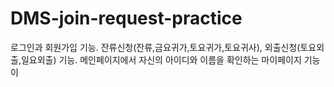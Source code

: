 # DMS-join-request-practice

로그인과 회원가입 기능. 
잔류신청(잔류,금요귀가,토요귀가,토요귀사), 외출신청(토요외출,일요외출) 기능. 
메인페이지에서 자신의 아이디와 이름을 확인하는 마이페이지 기능 이
